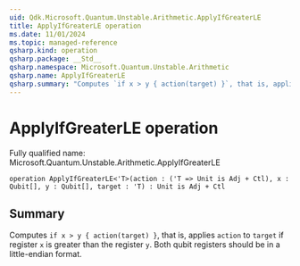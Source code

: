 ```yaml
---
uid: Qdk.Microsoft.Quantum.Unstable.Arithmetic.ApplyIfGreaterLE
title: ApplyIfGreaterLE operation
ms.date: 11/01/2024
ms.topic: managed-reference
qsharp.kind: operation
qsharp.package: __Std__
qsharp.namespace: Microsoft.Quantum.Unstable.Arithmetic
qsharp.name: ApplyIfGreaterLE
qsharp.summary: "Computes `if x > y { action(target) }`, that is, applies `action` to `target` if register `x` is greater than the register `y`. Both qubit registers should be in a little-endian format."
---
```


# ApplyIfGreaterLE operation

Fully qualified name: Microsoft.Quantum.Unstable.Arithmetic.ApplyIfGreaterLE

```qsharp
operation ApplyIfGreaterLE<'T>(action : ('T => Unit is Adj + Ctl), x : Qubit[], y : Qubit[], target : 'T) : Unit is Adj + Ctl
```

## Summary
Computes `if x > y { action(target) }`, that is, applies `action` to `target`
if register `x` is greater than the register `y`.
Both qubit registers should be in a little-endian format.
